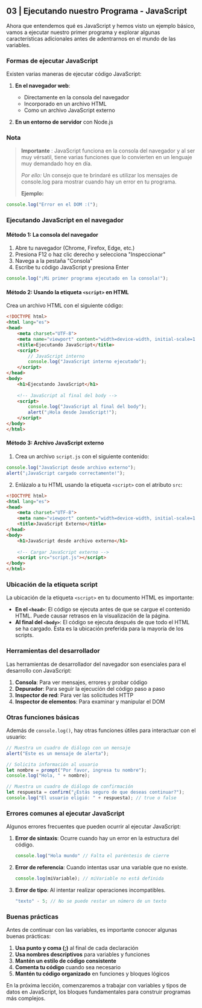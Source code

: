 ## 03 | Ejecutando nuestro Programa - JavaScript

Ahora que entendemos qué es JavaScript y hemos visto un ejemplo básico, vamos a ejecutar nuestro primer programa y explorar algunas características adicionales antes de adentrarnos en el mundo de las variables.

### Formas de ejecutar JavaScript

Existen varias maneras de ejecutar código JavaScript:

1. **En el navegador web**:
   - Directamente en la consola del navegador
   - Incorporado en un archivo HTML
   - Como un archivo JavaScript externo

2. **En un entorno de servidor** con Node.js

### Nota

> **Importante** : JavaScript funciona en la consola del navegador y al ser muy vérsatil, tiene varias funciones que lo convierten en un lenguaje muy demandado hoy en día.
>
> *Por ello:* Un consejo que te brindaré es utilizar los mensajes de console.log para mostrar cuando hay un error en tu programa.  
>
> **Ejemplo:**
```javascript
console.log("Error en el DOM :(");
```


### Ejecutando JavaScript en el navegador

#### Método 1: La consola del navegador

1. Abre tu navegador (Chrome, Firefox, Edge, etc.)
2. Presiona F12 o haz clic derecho y selecciona "Inspeccionar"
3. Navega a la pestaña "Consola"
4. Escribe tu código JavaScript y presiona Enter

```javascript
console.log("¡Mi primer programa ejecutado en la consola!");
```

#### Método 2: Usando la etiqueta `<script>` en HTML

Crea un archivo HTML con el siguiente código:

```html
<!DOCTYPE html>
<html lang="es">
<head>
    <meta charset="UTF-8">
    <meta name="viewport" content="width=device-width, initial-scale=1.0">
    <title>Ejecutando JavaScript</title>
    <script>
        // JavaScript interno
        console.log("JavaScript interno ejecutado");
    </script>
</head>
<body>
    <h1>Ejecutando JavaScript</h1>
    
    <!-- JavaScript al final del body -->
    <script>
        console.log("JavaScript al final del body");
        alert("¡Hola desde JavaScript!");
    </script>
</body>
</html>
```

#### Método 3: Archivo JavaScript externo

1. Crea un archivo `script.js` con el siguiente contenido:
```javascript
console.log("JavaScript desde archivo externo");
alert("¡JavaScript cargado correctamente!");
```

2. Enlázalo a tu HTML usando la etiqueta `<script>` con el atributo `src`:
```html
<!DOCTYPE html>
<html lang="es">
<head>
    <meta charset="UTF-8">
    <meta name="viewport" content="width=device-width, initial-scale=1.0">
    <title>JavaScript Externo</title>
</head>
<body>
    <h1>JavaScript desde archivo externo</h1>
    
    <!-- Cargar JavaScript externo -->
    <script src="script.js"></script>
</body>
</html>
```

### Ubicación de la etiqueta script

La ubicación de la etiqueta `<script>` en tu documento HTML es importante:

- **En el `<head>`**: El código se ejecuta antes de que se cargue el contenido HTML. Puede causar retrasos en la visualización de la página.
- **Al final del `<body>`**: El código se ejecuta después de que todo el HTML se ha cargado. Esta es la ubicación preferida para la mayoría de los scripts.

### Herramientas del desarrollador

Las herramientas de desarrollador del navegador son esenciales para el desarrollo con JavaScript:

1. **Consola**: Para ver mensajes, errores y probar código
2. **Depurador**: Para seguir la ejecución del código paso a paso
3. **Inspector de red**: Para ver las solicitudes HTTP
4. **Inspector de elementos**: Para examinar y manipular el DOM

### Otras funciones básicas

Además de `console.log()`, hay otras funciones útiles para interactuar con el usuario:

```javascript
// Muestra un cuadro de diálogo con un mensaje
alert("Este es un mensaje de alerta");

// Solicita información al usuario
let nombre = prompt("Por favor, ingresa tu nombre");
console.log("Hola, " + nombre);

// Muestra un cuadro de diálogo de confirmación
let respuesta = confirm("¿Estás seguro de que deseas continuar?");
console.log("El usuario eligió: " + respuesta); // true o false
```

### Errores comunes al ejecutar JavaScript

Algunos errores frecuentes que pueden ocurrir al ejecutar JavaScript:

1. **Error de sintaxis**: Ocurre cuando hay un error en la estructura del código.
   ```javascript
   console.log("Hola mundo" // Falta el paréntesis de cierre
   ```

2. **Error de referencia**: Cuando intentas usar una variable que no existe.
   ```javascript
   console.log(miVariable); // miVariable no está definida
   ```

3. **Error de tipo**: Al intentar realizar operaciones incompatibles.
   ```javascript
   "texto" - 5; // No se puede restar un número de un texto
   ```

### Buenas prácticas

Antes de continuar con las variables, es importante conocer algunas buenas prácticas:

1. **Usa punto y coma (;)** al final de cada declaración
2. **Usa nombres descriptivos** para variables y funciones
3. **Mantén un estilo de código consistente**
4. **Comenta tu código** cuando sea necesario
5. **Mantén tu código organizado** en funciones y bloques lógicos

En la próxima lección, comenzaremos a trabajar con variables y tipos de datos en JavaScript, los bloques fundamentales para construir programas más complejos.

